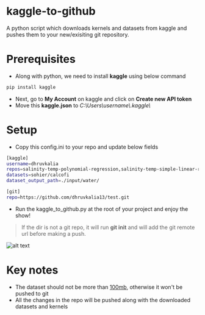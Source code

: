 # kaggle-to-github
A python script which downloads kernels and datasets from kaggle and pushes them to your new/exisiting git repository.

# Prerequisites
  - Along with python, we need to install **kaggle** using below command
```sh
pip install kaggle
```
  - Next, go to **My Account** on kaggle and click on **Create new API token**
  - Move this **kaggle.json** to *C:\Users\username\\.kaggle\\*

# Setup
  - Copy this config.ini to your repo and update below fields
```sh
[kaggle]
username=dhruvkalia
repos=salinity-temp-polynomial-regression,salinity-temp-simple-linear-regression
datasets=sohier/calcofi
dataset_output_path=./input/water/

[git]
repo=https://github.com/dhruvkalia13/test.git
```
  - Run the kaggle_to_github.py at the root of your project and enjoy the show!
>If the dir is not a git repo, it will run **git init** and will add the git remote url before making a push.

![alt text](https://github.com/dhruvkalia13/kaggle-to-github/blob/master/screen-capture.png)

# Key notes
  - The dataset should not be more than [100mb](https://help.github.com/en/github/managing-large-files/conditions-for-large-files), otherwise it won't be pushed to git
  - All the changes in the repo will be pushed along with the downloaded datasets and kernels
